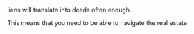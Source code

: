 liens will translate into deeds often enough. 

This means that you need to be able to navigate the real estate

